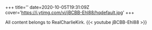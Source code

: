 +++
title=''
date=2020-10-05T19:31:09Z
cover='https://i.ytimg.com/vi/jBCBB-Ehl88/hqdefault.jpg'
+++

All content belongs to RealCharlieKirk.
{{< youtube jBCBB-Ehl88 >}}
